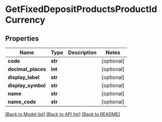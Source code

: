 # GetFixedDepositProductsProductIdCurrency

## Properties
Name | Type | Description | Notes
------------ | ------------- | ------------- | -------------
**code** | **str** |  | [optional] 
**decimal_places** | **int** |  | [optional] 
**display_label** | **str** |  | [optional] 
**display_symbol** | **str** |  | [optional] 
**name** | **str** |  | [optional] 
**name_code** | **str** |  | [optional] 

[[Back to Model list]](../README.md#documentation-for-models) [[Back to API list]](../README.md#documentation-for-api-endpoints) [[Back to README]](../README.md)

